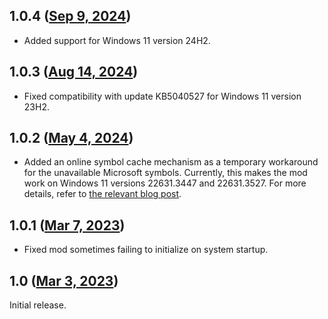 ## 1.0.4 ([Sep 9, 2024](https://github.com/ramensoftware/windhawk-mods/blob/89b7248389967e412f6de6213e320adbfee9ad89/mods/virtual-desktop-taskbar-order.wh.cpp))

* Added support for Windows 11 version 24H2.

## 1.0.3 ([Aug 14, 2024](https://github.com/ramensoftware/windhawk-mods/blob/1f573ac96e33fb6a48c81f1ab4068db7d39d7e11/mods/virtual-desktop-taskbar-order.wh.cpp))

* Fixed compatibility with update KB5040527 for Windows 11 version 23H2.

## 1.0.2 ([May 4, 2024](https://github.com/ramensoftware/windhawk-mods/blob/542bd0f01350b98ee485427c6323fbfcb5c6f249/mods/virtual-desktop-taskbar-order.wh.cpp))

* Added an online symbol cache mechanism as a temporary workaround for the unavailable Microsoft symbols. Currently, this makes the mod work on Windows 11 versions 22631.3447 and 22631.3527. For more details, refer to [the relevant blog post](https://ramensoftware.com/windhawk-and-symbol-download-errors).

## 1.0.1 ([Mar 7, 2023](https://github.com/ramensoftware/windhawk-mods/blob/e286fcfd5b82e62a934de48dfce17044e5fbc642/mods/virtual-desktop-taskbar-order.wh.cpp))

* Fixed mod sometimes failing to initialize on system startup.

## 1.0 ([Mar 3, 2023](https://github.com/ramensoftware/windhawk-mods/blob/b70aef6c50d96d52e70edd680ed72ce37cf3afce/mods/virtual-desktop-taskbar-order.wh.cpp))

Initial release.
